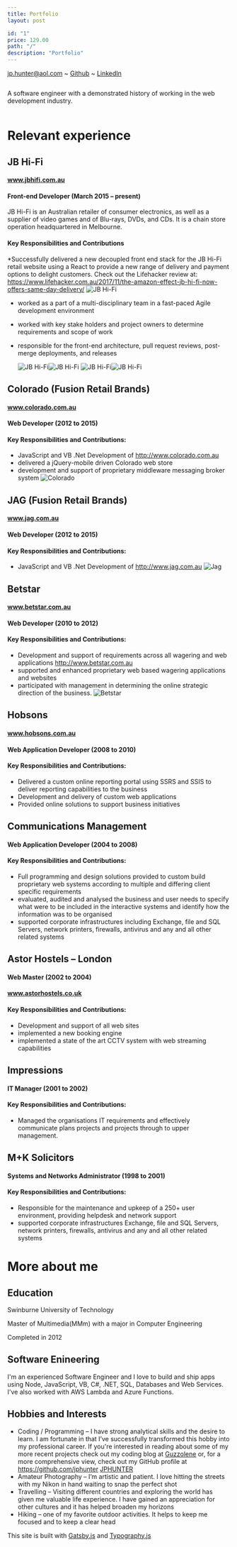 ```yaml
---
title: Portfolio
layout: post

id: "1"
price: 129.00
path: "/"
description: "Portfolio"
---
```


jp.hunter@aol.com ~ [Github](https://www.github.com/JPHUNTER "Github - JPHUNTER") ~ [LinkedIn](https://www.linkedin.com/in/john-paul-hunter "LinkedIn - JPHUNTER") 

<div>
    <div style="overflow: hidden;">
       <div>
            <p>A software engineer with a demonstrated history of working in the web development industry.</p>
       </div>
    </div>
</div>

# Relevant experience

## JB Hi-Fi
#### www.jbhifi.com.au
#### Front-end Developer (March 2015 – present)

JB Hi-Fi is an Australian retailer of consumer electronics, as well as a supplier of video games and of Blu-rays, DVDs, and CDs. It is a chain store operation headquartered in Melbourne.
 
 #### Key Responsibilities and Contributions
*Successfully delivered a new decoupled front end stack for the JB Hi-Fi retail website using a React to provide a new range of delivery and payment options to delight customers. Check out the Lifehacker review at: https://www.lifehacker.com.au/2017/11/the-amazon-effect-jb-hi-fi-now-offers-same-day-delivery/
![JB Hi-Fi](./images/lifehacker.png "The Amazon Effect: JB Hi-Fi Now Offers Same-Day Delivery")
* worked as a part of a multi-disciplinary team in a fast-paced Agile development environment
* worked with key stake holders and project owners to determine requirements and scope of work
* responsible for the front-end architecture, pull request reviews, post-merge deployments, and releases

  ![JB Hi-Fi](./images/1.gif "JB Checkitout!")![JB Hi-Fi](./images/2.gif "JB Checkitout!")
  ![JB Hi-Fi](./images/3.gif "JB Checkitout!")![JB Hi-Fi](./images/4.gif "JB Checkitout!")

## Colorado (Fusion Retail Brands)
#### www.colorado.com.au
#### Web Developer (2012 to 2015)
#### Key Responsibilities and Contributions:
* JavaScript and VB .Net Development of http://www.colorado.com.au
* delivered a jQuery-mobile driven Colorado web store
* development and support of proprietary middleware messaging broker system
![Colorado](./images/colorado.png "Colorado")

## JAG (Fusion Retail Brands)
#### www.jag.com.au
#### Web Developer (2012 to 2015)
#### Key Responsibilities and Contributions:
* JavaScript and VB .Net Development of http://www.jag.com.au
![Jag](./images/jag.png "Jag")

## Betstar
#### www.betstar.com.au
#### Web Developer (2010 to 2012)
#### Key Responsibilities and Contributions:
* Development and support of requirements across all wagering and web applications http://www.betstar.com.au
* supported and enhanced proprietary web based wagering applications and websites
* participated with management in determining the online strategic direction of the business.
![Betstar](./images/betstar.png "Betstar")

## Hobsons
#### www.hobsons.com.au
#### Web Application Developer (2008 to 2010)
#### Key Responsibilities and Contributions:
* Delivered a custom online reporting portal using SSRS and SSIS to deliver reporting capabilities to the business
* Development and delivery of custom web applications
* Provided online solutions to support business initiatives

## Communications Management
#### Web Application Developer (2004 to 2008)
#### Key Responsibilities and Contributions:
* Full programming and design solutions provided to custom build proprietary web systems according to multiple and differing client specific requirements
* evaluated, audited and analysed the business and user needs to specify what were to be included in the interactive systems and identify how the information was to be organised
* supported corporate infrastructures including Exchange, file and SQL Servers, network printers, firewalls, antivirus and any and all other related systems

## Astor Hostels – London
#### Web Master (2002 to 2004)
#### www.astorhostels.co.uk
#### Key Responsibilities and Contributions:
* Development and support of all  web sites
* implemented a new booking engine
* implemented a state of the art CCTV system with web streaming capabilities

## Impressions
#### IT Manager (2001 to 2002)
#### Key Responsibilities and Contributions:
* Managed the organisations IT requirements  and effectively communicate plans projects and projects through to upper management.
 
## M+K Solicitors
#### Systems and Networks Administrator (1998 to 2001)
#### Key Responsibilities and Contributions:
* Responsible for the maintenance and upkeep of a 250+ user environment, providing helpdesk and network support
* supported corporate infrastructures Exchange, file and SQL Servers, network printers, firewalls, antivirus and any and all other related systems

# More about me
## Education
Swinburne University of Technology

Master of Multimedia(MMm) with a major in Computer Engineering

Completed in 2012
## Software Enineering
I'm an experienced Software Engineer and I love to build and ship apps using Node, JavaScript, VB, C#, .NET, SQL, Databases and Web Services. I've also worked with AWS Lambda and Azure Functions.

## Hobbies and Interests
* Coding / Programming – I have strong analytical skills and the desire to learn. I am fortunate in that I’ve successfully transformed this hobby into my professional career. If you're interested in reading about some of my more recent projects check out my coding blog at [Guzzolene](https://www.guzzolene.com "Guzzolene") or, for a more comprehensive view, check out my GitHub profile at https://github.com/jphunter [JPHUNTER](https://github.com/jphunter  "JPHUNTER")
* Amateur Photography – I’m artistic and patient. I love hitting the streets with my Nikon in hand waiting to snap the perfect shot
* Travelling – Visiting different countries and exploring the world has given me valuable life experience. I have gained an appreciation for other cultures and it has helped broaden my horizons
* Hiking – one of my favorite outdoor activities. It helps to keep me focused and to keep a clear head

This site is built with [Gatsby.js](https://github.com/gatsbyjs/gatsby "Gatsby.js") and [Typography.js](https://kyleamathews.github.io/typography.js/ "Typography.js")